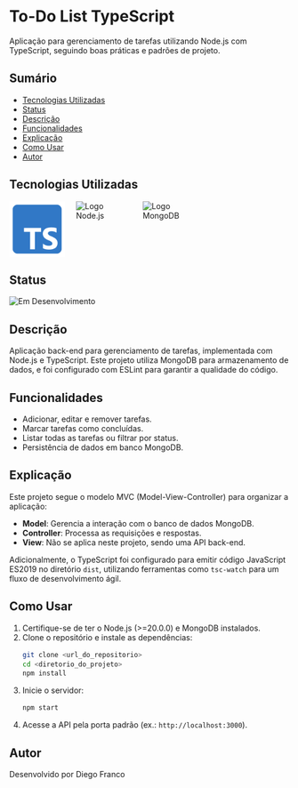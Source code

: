 # To-Do List TypeScript

Aplicação para gerenciamento de tarefas utilizando Node.js com TypeScript, seguindo boas práticas e padrões de projeto.

## Sumário

- [Tecnologias Utilizadas](#tecnologias-utilizadas)
- [Status](#status)
- [Descrição](#descrição)
- [Funcionalidades](#funcionalidades)
- [Explicação](#explicação)
- [Como Usar](#como-usar)
- [Autor](#autor)

## Tecnologias Utilizadas

<div style="display: flex; flex-direction: row;">
  <div style="margin-right: 20px; display: flex; justify-content: flex-start;">
    <img src="images/ts.png" alt="Logo TypeScript" width="100"/>
  </div>
  <div style="margin-right: 20px; display: flex; justify-content: flex-start;">
    <img src="img/node.png" alt="Logo Node.js" width="100"/>
  </div>
  <div style="margin-right: 20px; display: flex; justify-content: flex-start;">
    <img src="img/mongodb.png" alt="Logo MongoDB" width="100"/>
  </div>
</div>

## Status

![Em Desenvolvimento](http://img.shields.io/static/v1?label=STATUS&message=EM%20DESENVOLVIMENTO&color=RED&style=for-the-badge)

## Descrição

Aplicação back-end para gerenciamento de tarefas, implementada com Node.js e TypeScript. Este projeto utiliza MongoDB para armazenamento de dados, e foi configurado com ESLint para garantir a qualidade do código.

## Funcionalidades

- Adicionar, editar e remover tarefas.
- Marcar tarefas como concluídas.
- Listar todas as tarefas ou filtrar por status.
- Persistência de dados em banco MongoDB.

## Explicação

Este projeto segue o modelo MVC (Model-View-Controller) para organizar a aplicação:

- **Model**: Gerencia a interação com o banco de dados MongoDB.
- **Controller**: Processa as requisições e respostas.
- **View**: Não se aplica neste projeto, sendo uma API back-end.

Adicionalmente, o TypeScript foi configurado para emitir código JavaScript ES2019 no diretório `dist`, utilizando ferramentas como `tsc-watch` para um fluxo de desenvolvimento ágil.

## Como Usar

1. Certifique-se de ter o Node.js (>=20.0.0) e MongoDB instalados.
2. Clone o repositório e instale as dependências:
   ```bash
   git clone <url_do_repositorio>
   cd <diretorio_do_projeto>
   npm install
   ```
3. Inicie o servidor:
   ```bash
   npm start
   ```
4. Acesse a API pela porta padrão (ex.: `http://localhost:3000`).

## Autor

Desenvolvido por Diego Franco


